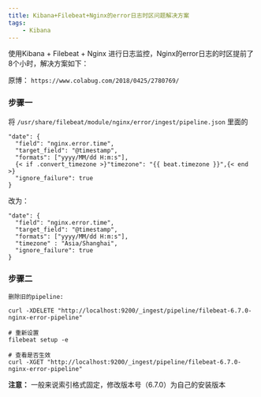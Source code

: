 ```yaml
---
title: Kibana+Filebeat+Nginx的error日志时区问题解决方案
tags: 
    - Kibana
---
```


使用Kibana + Filebeat + Nginx 进行日志监控，Nginx的error日志的时区提前了8个小时，解决方案如下：

原博： `https://www.colabug.com/2018/0425/2780769/`

### 步骤一
将 `/usr/share/filebeat/module/nginx/error/ingest/pipeline.json` 里面的
```
"date": {
  "field": "nginx.error.time",
  "target_field": "@timestamp",
  "formats": ["yyyy/MM/dd H:m:s"],
  {< if .convert_timezone >}"timezone": "{{ beat.timezone }}",{< end >}
  "ignore_failure": true
}
```
改为：
```
"date": {
  "field": "nginx.error.time",
  "target_field": "@timestamp",
  "formats": ["yyyy/MM/dd H:m:s"],
  "timezone" : "Asia/Shanghai",
  "ignore_failure": true
}
```

### 步骤二
```
删除旧的pipeline:

curl -XDELETE "http://localhost:9200/_ingest/pipeline/filebeat-6.7.0-nginx-error-pipeline"

# 重新设置
filebeat setup -e

# 查看是否生效
curl -XGET "http://localhost:9200/_ingest/pipeline/filebeat-6.7.0-nginx-error-pipeline"
```
**注意：** 一般来说索引格式固定，修改版本号（6.7.0）为自己的安装版本
